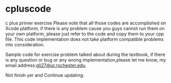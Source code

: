 # cpluscode
c plus primer exercise
Please note that all those codes are accomplished on Xcode platform, if there is any problem cause you guys cannot run them on your own platform, please just refer to the code and copy them to your cpp file. This code implementation does not take platform compatible problems into consideration.

Sample code for exercise problem talked about during the textbook, if there is any question or bug or any wrong implementation,please let me know, my email address:gli27@ur.rochester.edu.

Not finish yer and Continue updating.
